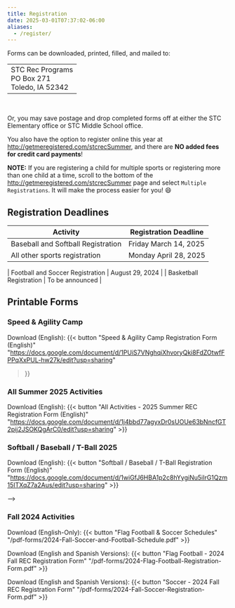 ```yaml
---
title: Registration
date: 2025-03-01T07:37:02-06:00
aliases:
  - /register/
---
```


Forms can be downloaded, printed, filled, and mailed to:

<table>
  <tr><td> STC Rec Programs <br/> PO Box 271 <br/> Toledo, IA 52342 </td></tr>
</table><br/>

Or, you may save postage and drop completed forms off at either the STC Elementary office or STC Middle School office.  

<!-- Online registration is also available at [http://getmeregistered.com/stcrec](http://getmeregistered.com/stcrec). /-->
<!-- You have the option to register online at http://getmeregistered.com/stcrecsummer. -->

You also have the option to register online this year at http://getmeregistered.com/stcrecSummer, and there are **NO added fees for credit card payments**!  

**NOTE:** If you are registering a child for multiple sports or registering more than one child at a time, scroll to the bottom of the http://getmeregistered.com/stcrecSummer page and select `Multiple Registrations`.  It will make the process easier for you! :smile:

## Registration Deadlines

  | Activity | Registration Deadline |
  | --- | --- |
  | Baseball and Softball Registration | Friday March 14, 2025 |
  | All other sports registration | Monday April 28, 2025 | 
  <!--
  | Football and Soccer Registration | August 28, 2023 |
  | Basketball Registration | August 28, 2023 | 
  -->
  | Football and Soccer Registration | August 29, 2024 |
  | Basketball Registration | To be announced | 
  
## Printable Forms

### Speed & Agility Camp

Download (English): {{< button "Speed & Agility Camp Registration Form (English)" "https://docs.google.com/document/d/1PUiS7VNghqiXhvoryQki8FdZOtwfFPPqXxPUL-hw27k/edit?usp=sharing"
>}}

### All Summer 2025 Activities

  Download (English): {{< button "All Activities - 2025 Summer REC Registration Form (English)" "https://docs.google.com/document/d/1j4bbd77agyxDr0sUOUe63bNncfGT2pij2JSOKQgArC0/edit?usp=sharing" >}}  

  <!-- Download (Spanish): {{< button "All Activities - 2024 Summer REC Registration Form (Spanish)" "https://docs.google.com/document/d/1HAwMIK_Yxr_fNvqlfOVIYk_2JuG5HNRRA9V2yQS3Bb0/edit?usp=drive_web" >}} --> 

### Softball / Baseball / T-Ball 2025

  Download (English): {{< button "Softball / Baseball / T-Ball Registration Form (English)" "https://docs.google.com/document/d/1wiGfJ6HBA1p2c8hYygiNu5iIrG1Qzm15ITXqZ7a2Aus/edit?usp=sharing" >}}  

  <!-- Download (Spanish): {{< button "Softball / Baseball / T-Ball Registration Form (Spanish)" "https://docs.google.com/document/d/1g3THF6wl9qVeqodxoj3JDjXgiNmsxcZlQVmQi8S7azA/edit?usp=drive_web" >}} -->

  -->

### Fall 2024 Activities

  Download (English-Only): {{< button "Flag Football & Soccer Schedules" "/pdf-forms/2024-Fall-Soccer-and-Football-Schedule.pdf" >}}

  Download (English and Spanish Versions): {{< button "Flag Football - 2024 Fall REC Registration Form" "/pdf-forms/2024-Flag-Football-Registration-Form.pdf" >}}

  Download (English and Spanish Versions): {{< button "Soccer - 2024 Fall REC Registration Form" "/pdf-forms/2024-Fall-Soccer-Registration-Form.pdf" >}}

  <!--
  Download (English): {{< button "STC REC BASKETBALL 2023-24 - DETAILS" "/pdf-forms/2023-24_Basketball_Registration_Info_Sheet.docx" >}}

  Download (English): {{< button "STC REC BASKETBALL 2023-24 - Registration Form" "/pdf-forms/2023-24_Basketball_Registration_Form.docx" >}}

  Download (Spanish): {{< button "STC REC BÁSQUETBOL 2023-24 - DETALLES" "/pdf-forms/2023-24_Basketball_Registration_Info_Sheet_Spanish.docx" >}}

  Download (Spanish): {{< button "STC REC BÁSQUETBOL 2023-24 - Registration Form" "/pdf-forms/23-24_Basketball_Registration_Form_Spanish.docx" >}}
  -->

